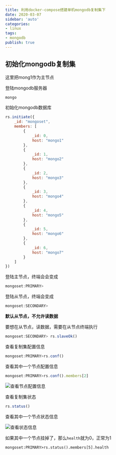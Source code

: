 ```yaml
---
title: 利用docker-compose搭建单机mongodb复制集下
date: 2020-03-07
sidebar: 'auto'
categories:
- linux
tags:
- mongodb
publish: true
---
```


## 初始化mongodb复制集

这里把mong1作为主节点

登陆mongodb服务器

```bash
mongo
```

初始化mongodb数据库

```js
rs.initiate({
    _id: "mongoset",
    members: [
        {
            _id: 0,
            host: "mongo1"
        },
        {
            _id: 1,
            host: "mongo2"
        },
        {
            _id: 2,
            host: "mongo3"
        },
        {
            _id: 3,
            host: "mongo4"
        },
        {
            _id: 4,
            host: "mongo5"
        },
        {
            _id: 5,
            host: "mongo6"
        },
        {
            _id: 6,
            host: "mongo7"
        }
    ]
})
```

登陆主节点，终端会会变成

```js
mongoset:PRIMARY>
```

登陆从节点，终端会变成

```js
mongoset:SECONDARY>
```

**默认从节点，不允许读数据**

要想在从节点，读数据，需要在从节点终端执行

```js
mongoset:SECONDARY> rs.slaveOk()
```

查看复制集配置信息

```js
mongoset:PRIMARY>rs.conf()
```

查看其中一个节点配置信息

```js
mongoset:PRIMARY>rs.conf().members[2]
````

![查看节点配置信息](https://img.array.fun/img/2020/03/07/f5qhmhva5m5349b.webp)


查看复制集状态

```js
rs.status()
```

查看其中一个节点状态信息

![查看状态信息](https://img.array.fun/img/2020/03/07/9wvpcfpm17y4t3u.webp)


如果其中一个节点挂掉了，那么`health`就为0，正常为1

```
mongoset:PRIMARY>rs.status().members[5].health
```
